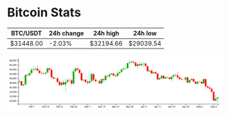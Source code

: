 # Bitcoin Stats

BTC/USDT|24h change|24h high|24h low|
|---|---|---|---|
|$31448.00|-2.03%|$32194.66|$29039.54|

<img src="./chart.svg">
